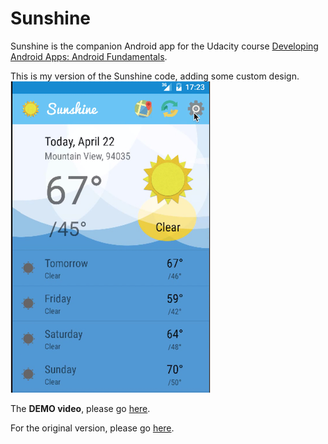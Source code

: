 Sunshine
========

Sunshine is the companion Android app for the Udacity course [Developing Android Apps: Android Fundamentals](https://www.udacity.com/course/ud853).

This is my version of the Sunshine code, adding some custom design.  
![Preview](https://raw.githubusercontent.com/brettren/Sunshine/master/pic/preview.png)

The **DEMO video**, please go [here](https://youtu.be/vGnjMNkPQ8w).

For the original version, please go [here](https://github.com/udacity/Sunshine-Version-2).
